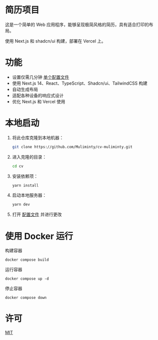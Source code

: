 # 简历项目

这是一个简单的 Web 应用程序，能够呈现极简风格的简历，具有适合打印的布局。

使用 Next.js 和 shadcn/ui 构建，部署在 Vercel 上。

# 功能

- 设置仅需几分钟 [单个配置文件](./src/data/resume-data.tsx)
- 使用 Next.js 14、React、TypeScript、Shadcn/ui、TailwindCSS 构建
- 自动生成布局
- 适配各种设备的响应式设计
- 优化 Next.js 和 Vercel 使用

# 本地启动

1. 将此仓库克隆到本地机器：

   ```bash
   git clone https://github.com/Muliminty/cv-muliminty.git
   ```

2. 进入克隆的目录：

   ```bash
   cd cv
   ```

3. 安装依赖项：

   ```bash
   yarn install
   ```

4. 启动本地服务器：

   ```bash
   yarn dev
   ```

5. 打开 [配置文件](./src/data/resume-data.tsx) 并进行更改

# 使用 Docker 运行

构建容器

```
docker compose build
```

运行容器

```
docker compose up -d
```

停止容器

```
docker compose down 
```

# 许可

[MIT](https://choosealicense.com/licenses/mit/)
